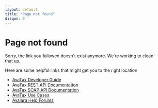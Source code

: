 ```yaml
---
layout: default
title: "Page not found"
disqus: 0
---
```

<h1>Page not found</h1>
<p>Sorry, the link you followed doesn't exist anymore. We're working to clean that up.</p>
<p>Here are some helpful links that might get you to the right location</p>
<ul>
<li><a href="/avatax/dev-guide/">AvaTax Developer Guide</a></li>
<li><a href="/api-reference/avatax/rest/v2/">AvaTax REST API Documentation</a></li>
<li><a href="/api-reference/avatax/soap/">AvaTax SOAP API Documentation</a></li>
<li><a href="/avatax/use-cases/">AvaTax Use Cases</a></li>
<li><a href="https://community.avalara.com/avalara/category_sets/developers">Avalara Help Forums</a></li>
</ul>


